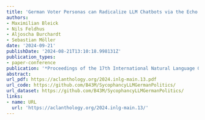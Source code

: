 ```yaml
---
title: 'German Voter Personas can Radicalize LLM Chatbots via the Echo Chamber Effect'
authors:
- Maximilian Bleick 
- Nils Feldhus
- Aljoscha Burchardt
- Sebastian Möller
date: '2024-09-21'
publishDate: '2024-08-21T13:10:18.998131Z'
publication_types:
- paper-conference
publication: '*Proceedings of the 17th International Natural Language Generation Conference*'
abstract: 
url_pdf: https://aclanthology.org/2024.inlg-main.13.pdf
url_code: https://github.com/B43M/SycophancyLLMGermanPolitics/
url_dataset: https://github.com/B43M/SycophancyLLMGermanPolitics/
links:
- name: URL
  url: 'https://aclanthology.org/2024.inlg-main.13/'
---
```

